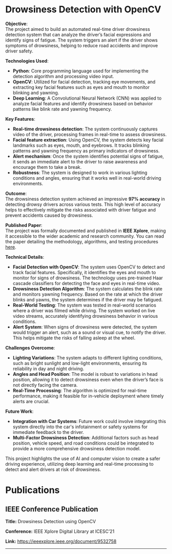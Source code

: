 # Drowsiness Detection with OpenCV

**Objective**:  
The project aimed to build an automated real-time driver drowsiness detection system that can analyze the driver’s facial expressions and identify signs of fatigue. The system triggers an alert if the driver shows symptoms of drowsiness, helping to reduce road accidents and improve driver safety.

**Technologies Used**:
- **Python**: Core programming language used for implementing the detection algorithm and processing video input.
- **OpenCV**: Utilized for facial detection, tracking eye movements, and extracting key facial features such as eyes and mouth to monitor blinking and yawning.
- **Deep Learning**: A Convolutional Neural Network (CNN) was applied to analyze facial features and identify drowsiness based on behavior patterns like blink rate and yawning frequency.

**Key Features**:
- **Real-time drowsiness detection**: The system continuously captures video of the driver, processing frames in real-time to assess drowsiness.
- **Facial feature extraction**: Using OpenCV, the system detects key facial landmarks such as eyes, mouth, and eyebrows. It tracks blinking patterns and yawning frequency as primary indicators of drowsiness.
- **Alert mechanism**: Once the system identifies potential signs of fatigue, it sends an immediate alert to the driver to raise awareness and encourage them to take a break.
- **Robustness**: The system is designed to work in various lighting conditions and angles, ensuring that it works well in real-world driving environments.

**Outcome**:  
The drowsiness detection system achieved an impressive **97% accuracy** in detecting drowsy drivers across various tests. This high level of accuracy helps to effectively mitigate the risks associated with driver fatigue and prevent accidents caused by drowsiness.

**Published Paper**:  
The project was formally documented and published in **IEEE Xplore**, making it accessible to the wider academic and research community. You can read the paper detailing the methodology, algorithms, and testing procedures [here](https://ieeexplore.ieee.org/document/9532758).

**Technical Details**:
- **Facial Detection with OpenCV**: The system uses OpenCV to detect and track facial features. Specifically, it identifies the eyes and mouth to monitor for signs of drowsiness. The technology uses pre-trained Haar cascade classifiers for detecting the face and eyes in real-time video.
- **Drowsiness Detection Algorithm**: The system calculates the blink rate and monitors yawning frequency. Based on the rate at which the driver blinks and yawns, the system determines if the driver may be fatigued.
- **Real-World Testing**: The system was tested in real-world scenarios where a driver was filmed while driving. The system worked on live video streams, accurately identifying drowsiness behavior in various conditions.
- **Alert System**: When signs of drowsiness were detected, the system would trigger an alert, such as a sound or visual cue, to notify the driver. This helps mitigate the risks of falling asleep at the wheel.

**Challenges Overcome**:
- **Lighting Variations**: The system adapts to different lighting conditions, such as bright sunlight and low-light environments, ensuring its reliability in day and night driving.
- **Angles and Head Position**: The model is robust to variations in head position, allowing it to detect drowsiness even when the driver’s face is not directly facing the camera.
- **Real-Time Processing**: The algorithm is optimized for real-time performance, making it feasible for in-vehicle deployment where timely alerts are crucial.

**Future Work**:
- **Integration with Car Systems**: Future work could involve integrating this system directly into the car's infotainment or safety systems for immediate feedback to the driver.
- **Multi-Factor Drowsiness Detection**: Additional factors such as head position, vehicle speed, and road conditions could be integrated to provide a more comprehensive drowsiness detection model.

This project highlights the use of AI and computer vision to create a safer driving experience, utilizing deep learning and real-time processing to detect and alert drivers at risk of drowsiness.

# Publications

## IEEE Conference Publication

**Title:** Drowsiness Detection using OpenCV

**Conference:** IEEE Xplore Digital Library at ICESC’21

**Link:** https://ieeexplore.ieee.org/document/9532758


---

